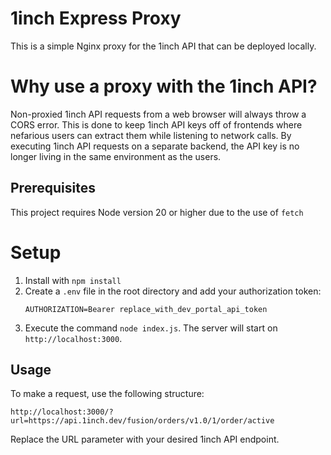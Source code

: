 # 1inch Express Proxy

This is a simple Nginx proxy for the 1inch API that can be deployed locally.

# Why use a proxy with the 1inch API?

Non-proxied 1inch API requests from a web browser will always throw a CORS error. This is done to keep 1inch API keys off of frontends where nefarious users can extract them while listening to network calls. By executing 1inch API requests on a separate backend, the API key is no longer living in the same environment as the users.

## Prerequisites

This project requires Node version 20 or higher due to the use of `fetch`

# Setup

1. Install with `npm install`
2. Create a `.env` file in the root directory and add your 
   authorization token:
   ```
   AUTHORIZATION=Bearer replace_with_dev_portal_api_token
   ```
3. Execute the command `node index.js`. The server will start on `http://localhost:3000`.

## Usage
To make a request, use the following structure:
```
http://localhost:3000/?url=https://api.1inch.dev/fusion/orders/v1.0/1/order/active
```
Replace the URL parameter with your desired 1inch API endpoint.
